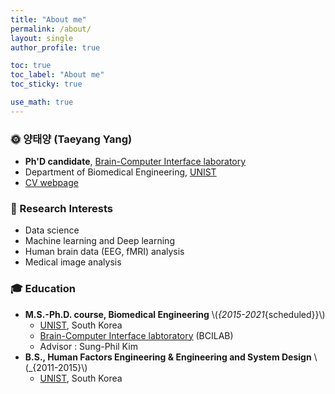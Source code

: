 ```yaml
---
title: "About me"
permalink: /about/
layout: single
author_profile: true

toc: true
toc_label: "About me"
toc_sticky: true

use_math: true
---
```


### 🌞 **양태양 (Taeyang Yang)**  
- **Ph'D candidate**, [Brain-Computer Interface laboratory](http://bci.unist.ac.kr)  
- Department of Biomedical Engineering, [UNIST](https://www.unist.ac.kr/)
- [CV webpage](https://sites.google.com/view/tyang/profile)

### 💖 Research Interests
- Data science
- Machine learning and Deep learning
- Human brain data (EEG, fMRI) analysis
- Medical image analysis

### 🎓 Education
- **M.S.-Ph.D. course, Biomedical Engineering** \\(_{2015-2021_{scheduled}}\\)
  - [UNIST](https://www.unist.ac.kr/), South Korea  
  - [Brain-Computer Interface labtoratory](http://bci.unist.ac.kr) (BCILAB)
  - Advisor : Sung-Phil Kim
- **B.S., Human Factors Engineering & Engineering and System Design** \\(_{2011-2015}\\)
  - [UNIST](https://www.unist.ac.kr/), South Korea